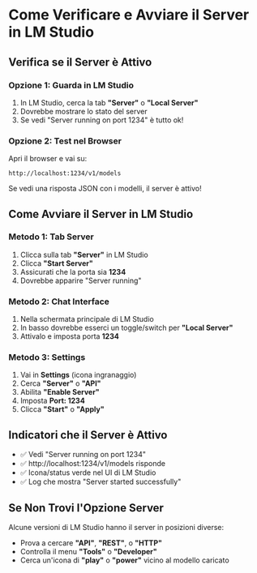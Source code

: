 # Come Verificare e Avviare il Server in LM Studio

## Verifica se il Server è Attivo

### Opzione 1: Guarda in LM Studio
1. In LM Studio, cerca la tab **"Server"** o **"Local Server"**
2. Dovrebbe mostrare lo stato del server
3. Se vedi "Server running on port 1234" è tutto ok!

### Opzione 2: Test nel Browser
Apri il browser e vai su:
```
http://localhost:1234/v1/models
```
Se vedi una risposta JSON con i modelli, il server è attivo!

## Come Avviare il Server in LM Studio

### Metodo 1: Tab Server
1. Clicca sulla tab **"Server"** in LM Studio
2. Clicca **"Start Server"**
3. Assicurati che la porta sia **1234**
4. Dovrebbe apparire "Server running"

### Metodo 2: Chat Interface
1. Nella schermata principale di LM Studio
2. In basso dovrebbe esserci un toggle/switch per **"Local Server"**
3. Attivalo e imposta porta **1234**

### Metodo 3: Settings
1. Vai in **Settings** (icona ingranaggio)
2. Cerca **"Server"** o **"API"**
3. Abilita **"Enable Server"**
4. Imposta **Port: 1234**
5. Clicca **"Start"** o **"Apply"**

## Indicatori che il Server è Attivo
- ✅ Vedi "Server running on port 1234"
- ✅ http://localhost:1234/v1/models risponde
- ✅ Icona/status verde nel UI di LM Studio
- ✅ Log che mostra "Server started successfully"

## Se Non Trovi l'Opzione Server
Alcune versioni di LM Studio hanno il server in posizioni diverse:
- Prova a cercare **"API"**, **"REST"**, o **"HTTP"**
- Controlla il menu **"Tools"** o **"Developer"**
- Cerca un'icona di **"play"** o **"power"** vicino al modello caricato